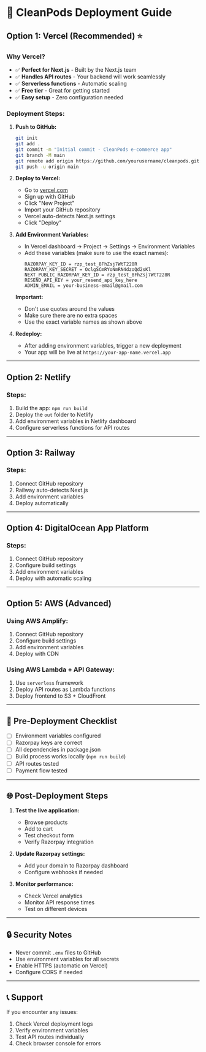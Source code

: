 # 🚀 CleanPods Deployment Guide

## Option 1: Vercel (Recommended) ⭐

### Why Vercel?
- ✅ **Perfect for Next.js** - Built by the Next.js team
- ✅ **Handles API routes** - Your backend will work seamlessly
- ✅ **Serverless functions** - Automatic scaling
- ✅ **Free tier** - Great for getting started
- ✅ **Easy setup** - Zero configuration needed

### Deployment Steps:

1. **Push to GitHub:**
   ```bash
   git init
   git add .
   git commit -m "Initial commit - CleanPods e-commerce app"
   git branch -M main
   git remote add origin https://github.com/yourusername/cleanpods.git
   git push -u origin main
   ```

2. **Deploy to Vercel:**
   - Go to [vercel.com](https://vercel.com)
   - Sign up with GitHub
   - Click "New Project"
   - Import your GitHub repository
   - Vercel auto-detects Next.js settings
   - Click "Deploy"

3. **Add Environment Variables:**
   - In Vercel dashboard → Project → Settings → Environment Variables
   - Add these variables (make sure to use the exact names):
     ```
     RAZORPAY_KEY_ID = rzp_test_8FhZsj7WtT228R
     RAZORPAY_KEY_SECRET = OclgSCmRYoNmRN4dzoQd2sKl
     NEXT_PUBLIC_RAZORPAY_KEY_ID = rzp_test_8FhZsj7WtT228R
     RESEND_API_KEY = your_resend_api_key_here
     ADMIN_EMAIL = your-business-email@gmail.com
     ```
   
   **Important:**
   - Don't use quotes around the values
   - Make sure there are no extra spaces
   - Use the exact variable names as shown above

4. **Redeploy:**
   - After adding environment variables, trigger a new deployment
   - Your app will be live at `https://your-app-name.vercel.app`

---

## Option 2: Netlify

### Steps:
1. Build the app: `npm run build`
2. Deploy the `out` folder to Netlify
3. Add environment variables in Netlify dashboard
4. Configure serverless functions for API routes

---

## Option 3: Railway

### Steps:
1. Connect GitHub repository
2. Railway auto-detects Next.js
3. Add environment variables
4. Deploy automatically

---

## Option 4: DigitalOcean App Platform

### Steps:
1. Connect GitHub repository
2. Configure build settings
3. Add environment variables
4. Deploy with automatic scaling

---

## Option 5: AWS (Advanced)

### Using AWS Amplify:
1. Connect GitHub repository
2. Configure build settings
3. Add environment variables
4. Deploy with CDN

### Using AWS Lambda + API Gateway:
1. Use `serverless` framework
2. Deploy API routes as Lambda functions
3. Deploy frontend to S3 + CloudFront

---

## 🔧 Pre-Deployment Checklist

- [ ] Environment variables configured
- [ ] Razorpay keys are correct
- [ ] All dependencies in package.json
- [ ] Build process works locally (`npm run build`)
- [ ] API routes tested
- [ ] Payment flow tested

---

## 🌐 Post-Deployment Steps

1. **Test the live application:**
   - Browse products
   - Add to cart
   - Test checkout form
   - Verify Razorpay integration

2. **Update Razorpay settings:**
   - Add your domain to Razorpay dashboard
   - Configure webhooks if needed

3. **Monitor performance:**
   - Check Vercel analytics
   - Monitor API response times
   - Test on different devices

---

## 🔒 Security Notes

- Never commit `.env` files to GitHub
- Use environment variables for all secrets
- Enable HTTPS (automatic on Vercel)
- Configure CORS if needed

---

## 📞 Support

If you encounter any issues:
1. Check Vercel deployment logs
2. Verify environment variables
3. Test API routes individually
4. Check browser console for errors